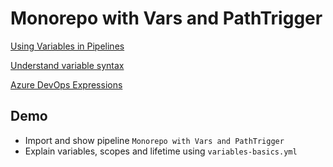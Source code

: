 # Monorepo with Vars and PathTrigger

[Using Variables in Pipelines](https://docs.microsoft.com/en-us/azure/devops/pipelines/process/variables?view=azure-devops&tabs=yaml%2Cbatch)

[Understand variable syntax](https://docs.microsoft.com/en-us/azure/devops/pipelines/process/variables?view=azure-devops&tabs=yaml%2Cbatch#understand-variable-syntax)

[Azure DevOps Expressions](https://docs.microsoft.com/en-us/azure/devops/pipelines/process/expressions?view=azure-devops)

## Demo

- Import and show pipeline `Monorepo with Vars and PathTrigger`
- Explain variables, scopes and lifetime using `variables-basics.yml`